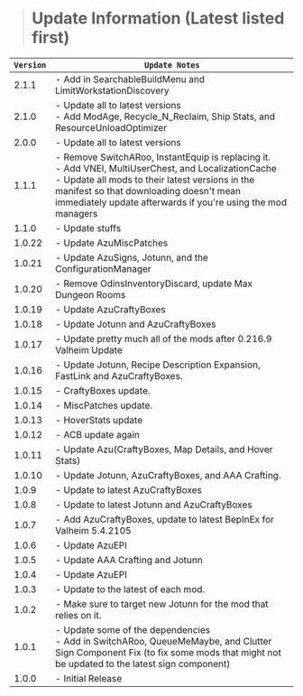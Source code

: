 > # Update Information (Latest listed first)

| `Version` | `Update Notes`                                                                                                                                                                                                                                                            |
|-----------|---------------------------------------------------------------------------------------------------------------------------------------------------------------------------------------------------------------------------------------------------------------------------|
| 2.1.1     | - Add in SearchableBuildMenu and LimitWorkstationDiscovery                                                                                                                                                                                                                |
| 2.1.0     | - Update all to latest versions <br/> - Add ModAge, Recycle_N_Reclaim, Ship Stats, and ResourceUnloadOptimizer                                                                                                                                                            |
| 2.0.0     | - Update all to latest versions                                                                                                                                                                                                                                           |
| 1.1.1     | - Remove SwitchARoo, InstantEquip is replacing it.<br/> - Add VNEI, MultiUserChest, and LocalizationCache<br/> - Update all mods to their latest versions in the manifest so that downloading doesn't mean immediately update afterwards if you're using the mod managers |
| 1.1.0     | - Update stuffs                                                                                                                                                                                                                                                           |
| 1.0.22    | - Update AzuMiscPatches                                                                                                                                                                                                                                                   |
| 1.0.21    | - Update AzuSigns, Jotunn, and the ConfigurationManager                                                                                                                                                                                                                   |
| 1.0.20    | - Remove OdinsInventoryDiscard, update Max Dungeon Rooms                                                                                                                                                                                                                  |
| 1.0.19    | - Update AzuCraftyBoxes                                                                                                                                                                                                                                                   |
| 1.0.18    | - Update Jotunn and AzuCraftyBoxes                                                                                                                                                                                                                                        |
| 1.0.17    | - Update pretty much all of the mods after 0.216.9 Valheim Update                                                                                                                                                                                                         |
| 1.0.16    | - Update Jotunn, Recipe Description Expansion, FastLink and AzuCraftyBoxes.                                                                                                                                                                                               |
| 1.0.15    | - CraftyBoxes update.                                                                                                                                                                                                                                                     |
| 1.0.14    | - MiscPatches update.                                                                                                                                                                                                                                                     |
| 1.0.13    | - HoverStats update                                                                                                                                                                                                                                                       |
| 1.0.12    | - ACB update again                                                                                                                                                                                                                                                        |
| 1.0.11    | - Update Azu(CraftyBoxes, Map Details, and Hover Stats)                                                                                                                                                                                                                   |
| 1.0.10    | - Update Jotunn, AzuCraftyBoxes, and AAA Crafting.                                                                                                                                                                                                                        |
| 1.0.9     | - Update to latest AzuCraftyBoxes                                                                                                                                                                                                                                         |
| 1.0.8     | - Update to latest Jotunn and AzuCraftyBoxes                                                                                                                                                                                                                              |
| 1.0.7     | - Add AzuCraftyBoxes, update to latest BepInEx for Valheim  5.4.2105                                                                                                                                                                                                      |
| 1.0.6     | - Update AzuEPI                                                                                                                                                                                                                                                           |
| 1.0.5     | - Update AAA Crafting and Jotunn                                                                                                                                                                                                                                          |
| 1.0.4     | - Update AzuEPI                                                                                                                                                                                                                                                           |
| 1.0.3     | - Update to the latest of each mod.                                                                                                                                                                                                                                       |
| 1.0.2     | - Make sure to target new Jotunn for the mod that relies on it.                                                                                                                                                                                                           |
| 1.0.1     | - Update some of the dependencies<br/> - Add in SwitchARoo, QueueMeMaybe, and Clutter Sign Component Fix (to fix some mods that might not be updated to the latest sign component)                                                                                        |
| 1.0.0     | - Initial Release                                                                                                                                                                                                                                                         |